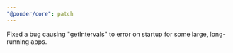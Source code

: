 ```yaml
---
"@ponder/core": patch
---
```


Fixed a bug causing "getIntervals" to error on startup for some large, long-running apps.
